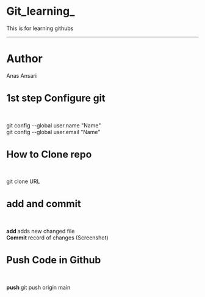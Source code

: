 # Git_learning_
This is for learning githubs
<hr>
<h1>Author</h1> <span style:"font-color:red; font-weight:700;">Anas Ansari</span> 

<h1 style="font-size:25px;">1st step Configure git </h1> <br>

git config --global user.name "Name" <br>
git config --global user.email "Name" <br>

<h1 style="font-size:25px;">How to Clone repo </h1> <br>

git clone URL<br>

<h1 style="font-size:25px;">add and commit </h1> <br>

<b> add </b> adds new changed file <br>
<b> Commit </b> record of changes (Screenshot) <br>


<h1 style="font-size:25px;">Push Code in Github </h1> <br>

<b> push </b> git push origin main <br>
